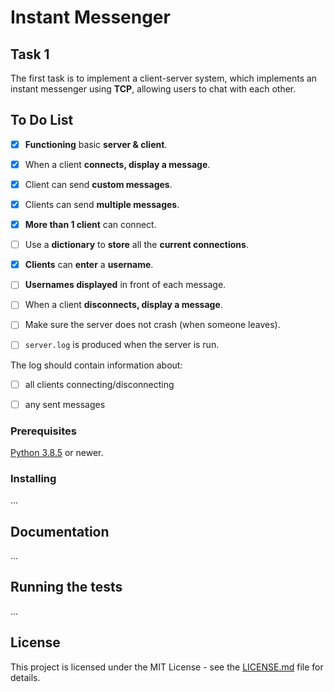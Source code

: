 # Instant Messenger


## Task 1

The first task is to implement a client-server system, which implements an instant messenger
using **TCP**, allowing users to chat with each other.

## To Do List
- [X] **Functioning** basic **server & client**.
- [X] When a client **connects, display a message**.
- [X] Client can send **custom messages**.
- [X] Clients can send **multiple messages**.
- [X] **More than 1 client** can connect.
- [ ] Use a **dictionary** to **store** all the **current connections**.
- [X] **Clients** can **enter** a **username**.
- [ ] **Usernames displayed** in front of each message.
- [ ] When a client **disconnects, display a message**.
- [ ] Make sure the server does not crash (when someone leaves).

- [ ] `server.log` is produced when the server is run.

The log should contain information about:
- [ ] all clients connecting/disconnecting
- [ ] any sent messages


### Prerequisites

[Python 3.8.5](https://www.python.org/downloads/release/python-385/) or newer.

### Installing

...

## Documentation

...

## Running the tests

...

## License
This project is licensed under the MIT License - see the [LICENSE.md](LICENSE.md) file for details.
